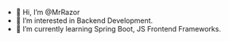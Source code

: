 - 👋 Hi, I’m @MrRazor
- 👀 I’m interested in Backend Development.
- 🌱 I’m currently learning Spring Boot, JS Frontend Frameworks.
